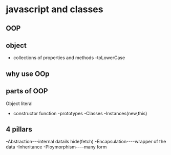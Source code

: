 # javascript and classes

## OOP

## object

- collections of properties and methods
-toLowerCase

## why use OOp

## parts of OOP
Object literal

- constructor function
-prototypes
-Classes
-Instances(new,this)

## 4 pillars
-Abstraction---internal datails hide(fetch)
-Encapsulation----wrapper of the data
-Inheritance
-Ploymorphism----many form 